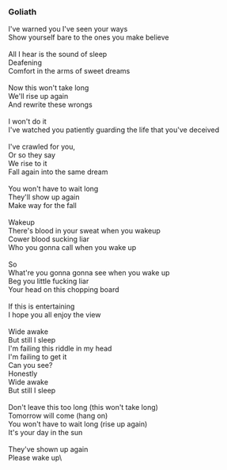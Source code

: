 ### Goliath

I've warned you I've seen your ways\
Show yourself bare to the ones you make believe\
\
All I hear is the sound of sleep\
Deafening\
Comfort in the arms of sweet dreams\
\
Now this won't take long\
We'll rise up again\
And rewrite these wrongs\
\
I won't do it\
I've watched you patiently guarding the life that you've deceived\
\
I've crawled for you,\
Or so they say\
We rise to it\
Fall again into the same dream\
\
You won't have to wait long\
They'll show up again\
Make way for the fall\
\
Wakeup\
There's blood in your sweat when you wakeup\
Cower blood sucking liar\
Who you gonna call when you wake up\
\
So\
What're you gonna gonna see when you wake up\
Beg you little fucking liar\
Your head on this chopping board\
\
If this is entertaining\
I hope you all enjoy the view\
\
Wide awake\
But still I sleep\
I'm failing this riddle in my head\
I'm failing to get it\
Can you see?\
Honestly\
Wide awake\
But still I sleep\
\
Don't leave this too long (this won't take long)\
Tomorrow will come (hang on)\
You won't have to wait long (rise up again)\
It's your day in the sun\
\
They've shown up again\
Please wake up\
